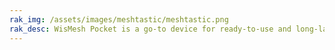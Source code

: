 ```yaml
---
rak_img: /assets/images/meshtastic/meshtastic.png
rak_desc: WisMesh Pocket is a go-to device for ready-to-use and long-lasting connectivity. Ideal for users seeking a hassle-free Meshtastic node.
---
```


<rk-redirect to="/Product-Categories/Meshtastic/WisMesh-Pocket/Overview/" />